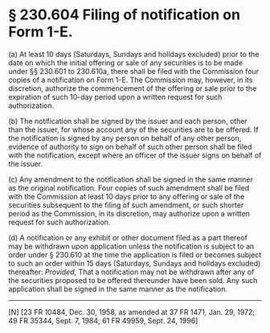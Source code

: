 # § 230.604   Filing of notification on Form 1-E.

(a) At least 10 days (Saturdays, Sundays and holidays excluded) prior to the date on which the initial offering or sale of any securities is to be made under §§ 230.601 to 230.610a, there shall be filed with the Commission four copies of a notification on Form 1-E. The Commission may, however, in its discretion, authorize the commencement of the offering or sale prior to the expiration of such 10-day period upon a written request for such authorization.


(b) The notification shall be signed by the issuer and each person, other than the issuer, for whose account any of the securities are to be offered. If the notification is signed by any person on behalf of any other person, evidence of authority to sign on behalf of such other person shall be filed with the notification, except where an officer of the issuer signs on behalf of the issuer. 


(c) Any amendment to the notification shall be signed in the same manner as the original notification. Four copies of such amendment shall be filed with the Commission at least 10 days prior to any offering or sale of the securities subsequent to the filing of such amendment, or such shorter period as the Commission, in its discretion, may authorize upon a written request for such authorization.


(d) A notification or any exhibit or other document filed as a part thereof may be withdrawn upon application unless the notification is subject to an order under § 230.610 at the time the application is filed or becomes subject to such an order within 15 days (Saturdays, Sundays and holidays excluded) thereafter: *Provided,* That a notification may not be withdrawn after any of the securities proposed to be offered thereunder have been sold. Any such application shall be signed in the same manner as the notification. 



---

[N] [23 FR 10484, Dec. 30, 1958, as amended at 37 FR 1471, Jan. 29, 1972; 49 FR 35344, Sept. 7, 1984; 61 FR 49959, Sept. 24, 1996] 




